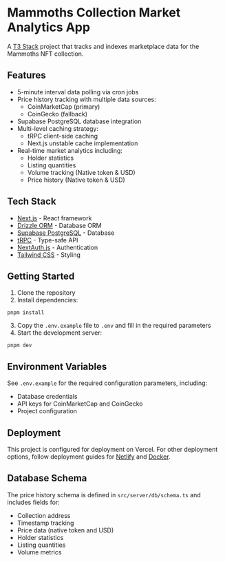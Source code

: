 # Mammoths Collection Market Analytics App

A [T3 Stack](https://create.t3.gg/) project that tracks and indexes marketplace data for the Mammoths NFT collection.

## Features

- 5-minute interval data polling via cron jobs
- Price history tracking with multiple data sources:
  - CoinMarketCap (primary)
  - CoinGecko (fallback)
- Supabase PostgreSQL database integration
- Multi-level caching strategy:
  - tRPC client-side caching
  - Next.js unstable cache implementation
- Real-time market analytics including:
  - Holder statistics
  - Listing quantities
  - Volume tracking (Native token & USD)
  - Price history (Native token & USD)

## Tech Stack

- [Next.js](https://nextjs.org) - React framework
- [Drizzle ORM](https://orm.drizzle.team) - Database ORM
- [Supabase PostgreSQL](https://supabase.com) - Database
- [tRPC](https://trpc.io) - Type-safe API
- [NextAuth.js](https://next-auth.js.org) - Authentication
- [Tailwind CSS](https://tailwindcss.com) - Styling

## Getting Started

1. Clone the repository
2. Install dependencies:

```
pnpm install
```

3. Copy the `.env.example` file to `.env` and fill in the required parameters
4. Start the development server:
```
pnpm dev
```

## Environment Variables

See `.env.example` for the required configuration parameters, including:
- Database credentials
- API keys for CoinMarketCap and CoinGecko
- Project configuration

## Deployment

This project is configured for deployment on Vercel. For other deployment options, follow deployment guides for [Netlify](https://create.t3.gg/en/deployment/netlify) and [Docker](https://create.t3.gg/en/deployment/docker).

## Database Schema

The price history schema is defined in `src/server/db/schema.ts` and includes fields for:
- Collection address
- Timestamp tracking
- Price data (native token and USD)
- Holder statistics
- Listing quantities
- Volume metrics
